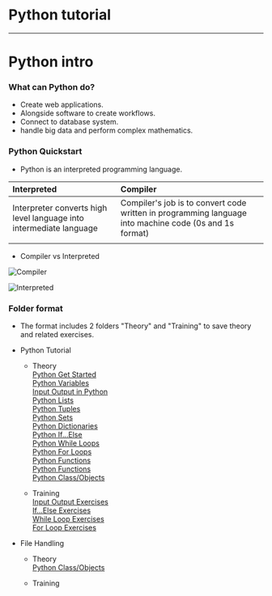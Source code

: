 # Python tutorial
***
# Python intro

###  What can Python do?
- Create web applications.
- Alongside software to create workflows.
- Connect to database system.
- handle big data and perform complex mathematics.
### Python Quickstart
- Python is an interpreted programming language.

|Interpreted|Compiler|
| :-------------------------------------------------------- | :---------------------------------------------------------- |
|Interpreter converts high level language into intermediate language|Compiler's job is to convert code written in programming language into machine code (0s and 1s format)|
|||
- Compiler vs Interpreted  

![Compiler](https://st.quantrimang.com/photos/image/2023/07/13/so-sanh-compiler-va-interpreter-1.png)  

![Interpreted](https://st.quantrimang.com/photos/image/2023/07/13/so-sanh-compiler-va-interpreter-2.png)  

### Folder format
- The format includes 2 folders "Theory" and "Training" to save theory and related exercises.
- Python Tutorial  
    - Theory  
        [Python Get Started](https://github.com/tasubaki/LearnProgrammingSkills/blob/main/Python%20Tutorial/Theory/1GetStart.py)  
        [Python Variables](https://github.com/tasubaki/LearnProgrammingSkills/blob/main/Python%20Tutorial/Theory/2Veriables.py)  
        [Input Output in Python](https://github.com/tasubaki/LearnProgrammingSkills/blob/main/Python%20Tutorial/Theory/3InputAndOutput.py)  
        [Python Lists](https://github.com/tasubaki/LearnProgrammingSkills/blob/main/Python%20Tutorial/Theory/4List.py)  
        [Python Tuples](https://github.com/tasubaki/LearnProgrammingSkills/blob/main/Python%20Tutorial/Theory/5Tuple.py)  
        [Python Sets](https://github.com/tasubaki/LearnProgrammingSkills/blob/main/Python%20Tutorial/Theory/6Set.py)  
        [Python Dictionaries](https://github.com/tasubaki/LearnProgrammingSkills/blob/main/Python%20Tutorial/Theory/7Dictionaries.py)  
        [Python If...Else](https://github.com/tasubaki/LearnProgrammingSkills/blob/main/Python%20Tutorial/Theory/8IfElse.py)  
        [Python While Loops](https://github.com/tasubaki/LearnProgrammingSkills/blob/main/Python%20Tutorial/Theory/9WhileLoop.py)  
        [Python For Loops](https://github.com/tasubaki/LearnProgrammingSkills/blob/main/Python%20Tutorial/Theory/10ForLoop.py)  
        [Python Functions](https://github.com/tasubaki/LearnProgrammingSkills/blob/main/Python%20Tutorial/Theory/11Function.py)  
        [Python Functions](https://github.com/tasubaki/LearnProgrammingSkills/blob/main/Python%20Tutorial/Theory/11Function.py)  
        [Python Class/Objects](https://github.com/tasubaki/LearnProgrammingSkills/blob/main/Python%20Tutorial/Theory/12ClassObjects.py)  
 
    - Training  
        [Input Output Exercises](https://github.com/tasubaki/LearnProgrammingSkills/blob/main/Python%20Tutorial/Training/Average.py)  
        [If...Else Exercises](https://github.com/tasubaki/LearnProgrammingSkills/blob/main/Python%20Tutorial/Training/CheckLeapYear.py)  
        [While Loop Exercises](https://github.com/tasubaki/LearnProgrammingSkills/blob/main/Python%20Tutorial/Training/SearchItems.py)  
        [For Loop Exercises](https://github.com/tasubaki/LearnProgrammingSkills/blob/main/Python%20Tutorial/Training/ForLoopExercise.py)  

- File Handling  
    - Theory  
        [Python Class/Objects](https://github.com/tasubaki/LearnProgrammingSkills/blob/main/File%20Handling/Theory/12ClassObjects.py)  

    - Training  
